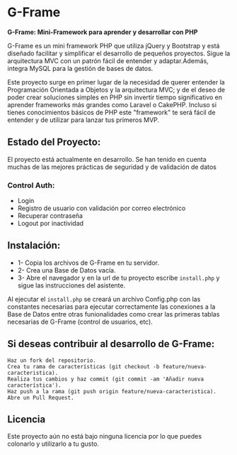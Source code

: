 # G-Frame
<strong>G-Frame: Mini-Framework para aprender y desarrollar con PHP</strong>

G-Frame es un mini framework PHP que utiliza jQuery y Bootstrap y está diseñado facilitar y simplificar el desarrollo de pequeños proyectos. Sigue la arquitectura MVC con un patrón fácil de entender y adaptar.Además, integra MySQL para la gestión de bases de datos.

Este proyecto surge en primer lugar de la necesidad de querer entender la Programación Orientada a Objetos y la arquitectura MVC; y de el deseo de poder crear soluciones simples en PHP sin invertir tiempo significativo en aprender frameworks más grandes como Laravel o CakePHP. Incluso si tienes conocimientos básicos de PHP este "framework" te será fácil de entender y de utilizar para lanzar tus primeros MVP.


<h2>Estado del Proyecto:</h2>
El proyecto está actualmente en desarrollo. Se han tenido en cuenta muchas de las mejores prácticas de seguridad y de validación de datos 

<h3>Control Auth:</h3>
<ul>
<li>Login</li>
<li>Registro de usuario con validación por correo electrónico</li>
<li>Recuperar contraseña</li>
<li>Logout por inactividad</li>
</ul>



<h2>Instalación:</h2>
<ul>
<li>1- Copia los archivos de G-Frame en tu servidor.</li>
<li>2- Crea una Base de Datos vacía.</li>
<li>3- Abre el navegador y en la url de tu proyecto escribe <code>install.php</code> y sigue las instrucciones del asistente.</li>
</ul>
Al ejecutar el <code>install.php</code> se creará un archivo Config.php con las constantes necesarias para ejecutar correctamente las conexiones a la Base de Datos entre otras funionalidades como crear las primeras tablas necesarias de G-Frame (control de usuarios, etc).

    


<h2>Si deseas contribuir al desarrollo de G-Frame:</h2>

    Haz un fork del repositorio.
    Crea tu rama de características (git checkout -b feature/nueva-caracteristica).
    Realiza tus cambios y haz commit (git commit -am 'Añadir nueva característica').
    Haz push a la rama (git push origin feature/nueva-caracteristica).
    Abre un Pull Request.

<h2>Licencia</h2>

Este proyecto aún no está bajo ninguna licencia por lo que puedes colonarlo y utilizarlo a tu gusto.
 

